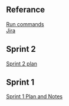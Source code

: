 ## Referance
[Run commands](/Run_Commands)  
[Jira](https://exchange-team-yvbbfmsnqyxw.atlassian.net/jira/software/projects/SCRUM/boards/1/backlog)  

## Sprint 2
[Sprint 2 plan](/Sprint-2-Plan-and-Notes.md)

## Sprint 1
[Sprint 1 Plan and Notes](/Sprint-1-Plan-and-Notes.md)